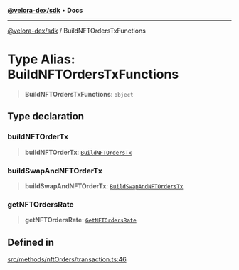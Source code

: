 [**@velora-dex/sdk**](../README.md) • **Docs**

***

[@velora-dex/sdk](../globals.md) / BuildNFTOrdersTxFunctions

# Type Alias: BuildNFTOrdersTxFunctions

> **BuildNFTOrdersTxFunctions**: `object`

## Type declaration

### buildNFTOrderTx

> **buildNFTOrderTx**: [`BuildNFTOrdersTx`](../-internal-/type-aliases/BuildNFTOrdersTx.md)

### buildSwapAndNFTOrderTx

> **buildSwapAndNFTOrderTx**: [`BuildSwapAndNFTOrdersTx`](../-internal-/type-aliases/BuildSwapAndNFTOrdersTx.md)

### getNFTOrdersRate

> **getNFTOrdersRate**: [`GetNFTOrdersRate`](../-internal-/type-aliases/GetNFTOrdersRate.md)

## Defined in

[src/methods/nftOrders/transaction.ts:46](https://github.com/VeloraDEX/sdk/blob/feat/extend_delta_orders_filtering/src/methods/nftOrders/transaction.ts#L46)
